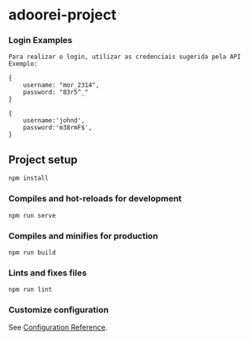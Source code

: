 # adoorei-project

### Login Examples
```
Para realizar o login, utilizar as credenciais sugerida pela API
Exemplo:

{
    username: "mor_2314",
    password: "83r5^_"
}

{
    username:'johnd',
    password:'m38rmF$',
}

```

## Project setup
```
npm install
```

### Compiles and hot-reloads for development
```
npm run serve
```

### Compiles and minifies for production
```
npm run build
```

### Lints and fixes files
```
npm run lint
```

### Customize configuration
See [Configuration Reference](https://cli.vuejs.org/config/).


